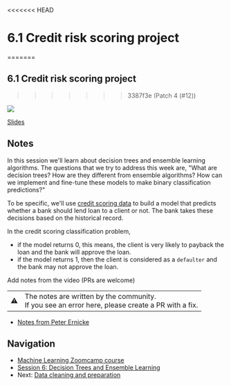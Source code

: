 <<<<<<< HEAD
# 6.1 Credit risk scoring project
=======

## 6.1 Credit risk scoring project
>>>>>>> 3387f3e (Patch 4 (#12))

<!-- markdownlint-disable MD033 -->
<!-- markdownlint-disable MD045 -->
<a href="https://www.youtube.com/watch?v=GJGmlfZoCoU&list=PL3MmuxUbc_hIhxl5Ji8t4O6lPAOpHaCLR"><img src="images/thumbnail-6-01.jpg"></a>

[Slides](https://www.slideshare.net/AlexeyGrigorev/ml-zoomcamp-6-decision-trees-and-ensemble-learning)

## Notes

In this session we'll learn about decision trees and ensemble learning algorithms. The questions that we try to address this week are, "What are decision trees? How are they different from ensemble algorithms? How can we implement and fine-tune these models to make binary classification predictions?"

To be specific, we'll use [credit scoring data](https://github.com/gastonstat/CreditScoring) to build a model that predicts whether a bank should lend loan to a client or not. The bank takes these decisions based on the historical record.

In the credit scoring classification problem,

- if the model returns 0, this means, the client is very likely to payback the loan and the bank will approve the loan.
- if the model returns 1, then the client is considered as a `defaulter` and the bank may not approve the loan.

Add notes from the video (PRs are welcome)


<table>
   <tr>
      <td>⚠️</td>
      <td>
         The notes are written by the community. <br>
         If you see an error here, please create a PR with a fix.
      </td>
   </tr>
</table>

* [Notes from Peter Ernicke](https://knowmledge.com/2023/10/16/ml-zoomcamp-2023-decision-trees-and-ensemble-learning-part-1/)

## Navigation

- [Machine Learning Zoomcamp course](../)
- [Session 6: Decision Trees and Ensemble Learning](./)
- Next: [Data cleaning and preparation](02-data-prep.md)
